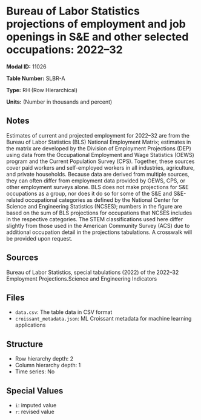 # Bureau of Labor Statistics projections of employment and job openings in S&E and other selected occupations: 2022–32

**Modal ID:** 11026

**Table Number:** SLBR-A

**Type:** RH (Row Hierarchical)

**Units:** (Number in thousands and percent)

## Notes

Estimates of current and projected employment for 2022–32 are from the Bureau of Labor Statistics (BLS) National Employment Matrix; estimates in the matrix are developed by the Division of Employment Projections (DEP) using data from the Occupational Employment and Wage Statistics (OEWS) program and the Current Population Survey (CPS). Together, these sources cover paid workers and self-employed workers in all industries, agriculture, and private households. Because data are derived from multiple sources, they can often differ from employment data provided by OEWS, CPS, or other employment surveys alone. BLS does not make projections for S&E occupations as a group, nor does it do so for some of the S&E and S&E-related occupational categories as defined by the National Center for Science and Engineering Statistics (NCSES); numbers in the figure are based on the sum of BLS projections for occupations that NCSES includes in the respective categories. The STEM classifications used here differ slightly from those used in the American Community Survey (ACS) due to additional occupation detail in the projections tabulations. A crosswalk will be provided upon request.

## Sources

Bureau of Labor Statistics, special tabulations (2022) of the 2022–32 Employment Projections.Science and Engineering Indicators

## Files

- `data.csv`: The table data in CSV format
- `croissant_metadata.json`: ML Croissant metadata for machine learning applications

## Structure

- Row hierarchy depth: 2
- Column hierarchy depth: 1
- Time series: No

## Special Values

- `i`: imputed value
- `r`: revised value
